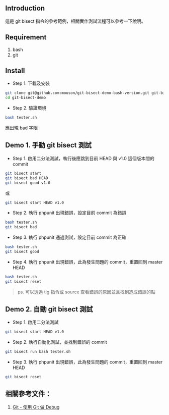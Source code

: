 ## Introduction

這是 git bisect 指令的參考範例，相關實作測試流程可以參考一下說明。

## Requirement

1. bash
2. git

## Install

* Step 1. 下載及安裝

```sh
git clone git@github.com:mouson/git-bisect-demo-bash-version.git git-bisect-demo
cd git-bisect-demo
```

* Step 2. 驗證環境

```sh
bash tester.sh
```

應出現 bad 字眼


## Demo 1. 手動 git bisect 測試

* Step 1. 啟用二分法測試，執行後應跳到目前 HEAD 與 v1.0 這個版本間的 commit

```sh
git bisect start
git bisect bad HEAD
git bisect good v1.0
```

或

```sh
git bisect start HEAD v1.0
```

* Step 2. 執行 phpunit 出現錯誤，設定目前 commit 為錯誤

```sh
bash tester.sh
git bisect bad
```

* Step 3. 執行 phpunit 通過測試，設定目前 commit 為正確

```sh
bash tester.sh
git bisect good
```

* Step 4. 執行 phpunit 出現錯誤，此為發生問題的 commit，重置回到 master HEAD

```sh
bash tester.sh
git bisect reset
```

> ps. 可以透過 tig 指令或 source 查看錯誤的原因並且找到造成錯誤的點

## Demo 2. 自動 git bisect 測試

* Step 1. 啟用二分法測試
```sh
git bisect start HEAD v1.0
```

* Step 2. 執行自動化測試，並找到錯誤的 commit

```sh
git bisect run bash tester.sh
```

* Step 3. 執行 phpunit 出現錯誤，此為發生問題的 commit，重置回到 master HEAD

```sh
git bisect reset
```

## 相關參考文件：

1. [Git \- 使用 Git 做 Debug](https://git-scm.com/book/zh-tw/v1/Git-%E5%B7%A5%E5%85%B7-%E4%BD%BF%E7%94%A8-Git-%E5%81%9A-Debug)




